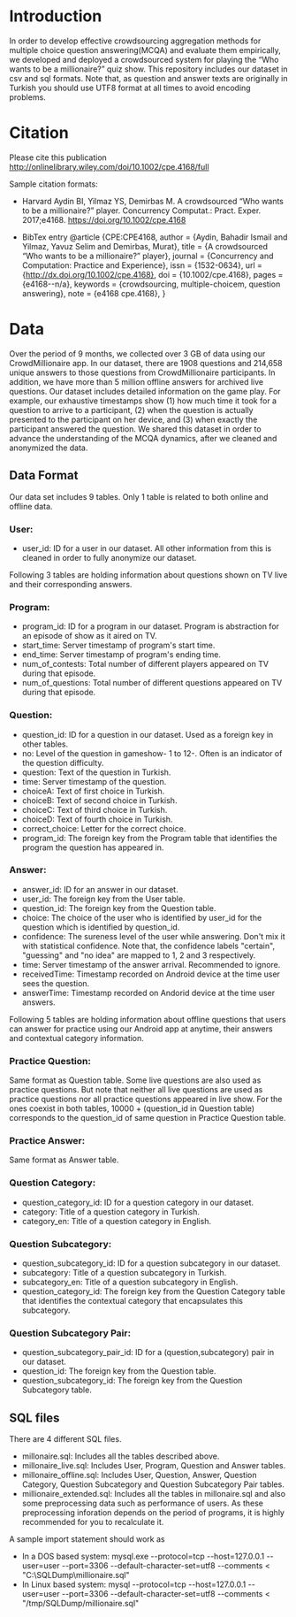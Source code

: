 # Introduction
In order to develop effective crowdsourcing aggregation methods for multiple choice question answering(MCQA) and evaluate them empirically, we developed and deployed a crowdsourced system for playing the “Who wants to be a millionaire?” quiz show. This repository includes our dataset in csv and sql formats. Note that, as question and answer texts are originally in Turkish you should use UTF8 format at all times to avoid encoding problems.

# Citation
Please cite this publication http://onlinelibrary.wiley.com/doi/10.1002/cpe.4168/full

Sample citation formats:
- Harvard
Aydin BI, Yilmaz YS, Demirbas M. A crowdsourced “Who wants to be a millionaire?” player. Concurrency Computat.: Pract. Exper. 2017;e4168. https://doi.org/10.1002/cpe.4168

- BibTex entry
@article {CPE:CPE4168,
  author = {Aydin, Bahadir Ismail and Yilmaz, Yavuz Selim and Demirbas, Murat},
  title = {A crowdsourced “Who wants to be a millionaire?” player},
  journal = {Concurrency and Computation: Practice and Experience},
  issn = {1532-0634},
  url = {http://dx.doi.org/10.1002/cpe.4168},
  doi = {10.1002/cpe.4168},
  pages = {e4168--n/a},
  keywords = {crowdsourcing, multiple-choicem, question answering},
  note = {e4168 cpe.4168},
}

# Data
Over the period of 9 months, we collected over 3 GB of data using our CrowdMillionaire app. In our dataset, there are 1908 questions and 214,658 unique answers to those
questions from CrowdMillionaire participants. In addition,
we have more than 5 million offline answers for archived live
questions.
Our dataset includes detailed information on the game
play. For example, our exhaustive timestamps show (1) how
much time it took for a question to arrive to a participant,
(2) when the question is actually presented to the participant
on her device, and (3) when exactly the participant answered
the question. We
shared this dataset in order
to advance the understanding of the MCQA dynamics, after we cleaned and anonymized the data.

## Data Format
Our data set includes 9 tables. Only 1 table is related to both online and offline data. 

### User:
- user_id: ID for a user in our dataset. All other information from this is cleaned in order to fully anonymize our dataset.

Following 3 tables are holding information about questions shown on TV live and their corresponding answers.

### Program: 
- program_id: ID for a program in our dataset.	Program is abstraction for an episode of show as it aired on TV. 
- start_time: Server timestamp of program's start time.
- end_time: Server timestamp of program's ending time.	
- num_of_contests: Total number of different players appeared on TV during that episode.
- num_of_questions: Total number of different questions appeared on TV during that episode.

### Question: 
- question_id: ID for a question in our dataset. Used as a foreign key in other tables.
- no: Level of the question in gameshow- 1 to 12-. Often is an indicator of the question difficulty.	
- question: Text of the question in Turkish.
- time: Server timestamp of the question. 
- choiceA: Text of first choice in Turkish.
- choiceB: Text of second choice in Turkish.	
- choiceC: Text of third choice in Turkish.
- choiceD: Text of fourth choice in Turkish.
- correct_choice: Letter for the correct choice.	
- program_id: The foreign key from the Program table that identifies the program the question has appeared in.

### Answer:
- answer_id: ID for an answer in our dataset.
- user_id: The foreign key from the User table.
- question_id: The foreign key from the Question table.
- choice: The choice of the user who is identified by user_id for the question which is identified by question_id.
- confidence: The sureness level of the user while answering. Don't mix it with statistical confidence. Note that, the confidence labels "certain", "guessing" and "no idea" are mapped to 1, 2 and 3 respectively. 
- time: Server timestamp of the answer arrival. Recommended to ignore.
- receivedTime: Timestamp recorded on Android device at the time user sees the question. 
- answerTime: Timestamp recorded on Andorid device at the time user answers. 

Following 5 tables are holding information about offline questions that users can answer for practice using our Android app at anytime, their answers and contextual category information.

### Practice Question: 
Same format as Question table. Some live questions are also used as practice questions. But note that neither all live questions are used as practice questions nor all practice questions appeared in live show. For the ones coexist in both tables, 10000 + (question_id in Question table) corresponds to the question_id of same question in Practice Question table. 

### Practice Answer:
Same format as Answer table.

### Question Category:
- question_category_id: ID for a question category in our dataset.
- category: Title of a question category in Turkish.
- category_en: Title of a question category in English.

### Question Subcategory:
- question_subcategory_id: ID for a question subcategory in our dataset.
- subcategory: Title of a question subcategory in Turkish.
- subcategory_en: Title of a question subcategory in English.
- question_category_id: The foreign key from the Question Category table that identifies the contextual category that encapsulates this subcategory.

### Question Subcategory Pair:
- question_subcategory_pair_id:  ID for a (question,subcategory) pair in our dataset.
- question_id: The foreign key from the Question table.
- question_subcategory_id: The foreign key from the Question Subcategory table.

## SQL files
There are 4 different SQL files. 
- millonaire.sql: Includes all the tables described above.
- millonaire_live.sql: Includes User, Program, Question and Answer tables.
- millonaire_offline.sql: Includes User, Question, Answer, Question Category, Question Subcategory and Question Subcategory Pair tables.
- millionaire_extended.sql: Includes all the tables in millonaire.sql and also some preprocessing data such as performance of users. As these preprocessing inforation depends on the period of programs, it is highly recommended for you to recalculate it.

A sample import statement should work as
- In a DOS based system: 
mysql.exe --protocol=tcp --host=127.0.0.1 --user=user --port=3306 --default-character-set=utf8 --comments < "C:\\SQLDump\\millionaire.sql"
- In Linux based system: 
mysql --protocol=tcp --host=127.0.0.1 --user=user --port=3306 --default-character-set=utf8 --comments < "/tmp/SQLDump/millionaire.sql"

